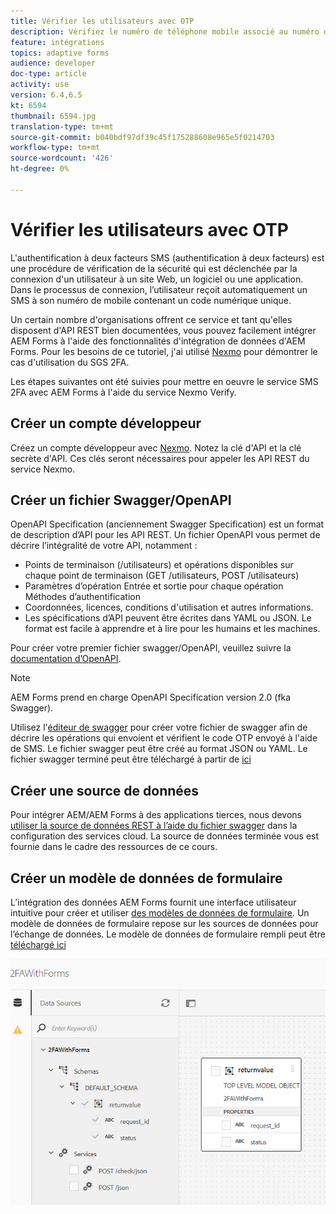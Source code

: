 ```yaml
---
title: Vérifier les utilisateurs avec OTP
description: Vérifiez le numéro de téléphone mobile associé au numéro d'application à l'aide du protocole OTP.
feature: intégrations
topics: adaptive forms
audience: developer
doc-type: article
activity: use
version: 6.4,6.5
kt: 6594
thumbnail: 6594.jpg
translation-type: tm+mt
source-git-commit: b040bdf97df39c45f175288608e965e5f0214703
workflow-type: tm+mt
source-wordcount: '426'
ht-degree: 0%

---
```




# Vérifier les utilisateurs avec OTP

L&#39;authentification à deux facteurs SMS (authentification à deux facteurs) est une procédure de vérification de la sécurité qui est déclenchée par la connexion d&#39;un utilisateur à un site Web, un logiciel ou une application. Dans le processus de connexion, l’utilisateur reçoit automatiquement un SMS à son numéro de mobile contenant un code numérique unique.

Un certain nombre d&#39;organisations offrent ce service et tant qu&#39;elles disposent d&#39;API REST bien documentées, vous pouvez facilement intégrer AEM Forms à l&#39;aide des fonctionnalités d&#39;intégration de données d&#39;AEM Forms. Pour les besoins de ce tutoriel, j&#39;ai utilisé [Nexmo](https://developer.nexmo.com/verify/overview) pour démontrer le cas d&#39;utilisation du SGS 2FA.

Les étapes suivantes ont été suivies pour mettre en oeuvre le service SMS 2FA avec AEM Forms à l&#39;aide du service Nexmo Verify.

## Créer un compte développeur

Créez un compte développeur avec [Nexmo](https://dashboard.nexmo.com/sign-in). Notez la clé d&#39;API et la clé secrète d&#39;API. Ces clés seront nécessaires pour appeler les API REST du service Nexmo.

## Créer un fichier Swagger/OpenAPI

OpenAPI Specification (anciennement Swagger Specification) est un format de description d’API pour les API REST. Un fichier OpenAPI vous permet de décrire l’intégralité de votre API, notamment :

* Points de terminaison (/utilisateurs) et opérations disponibles sur chaque point de terminaison (GET /utilisateurs, POST /utilisateurs)
* Paramètres d’opération Entrée et sortie pour chaque opération
Méthodes d’authentification
* Coordonnées, licences, conditions d&#39;utilisation et autres informations.
* Les spécifications d’API peuvent être écrites dans YAML ou JSON. Le format est facile à apprendre et à lire pour les humains et les machines.

Pour créer votre premier fichier swagger/OpenAPI, veuillez suivre la [documentation d’OpenAPI](https://swagger.io/docs/specification/2-0/basic-structure/).

>[!NOTE]
> AEM Forms prend en charge OpenAPI Specification version 2.0 (fka Swagger).

Utilisez l&#39;[éditeur de swagger](https://editor.swagger.io/) pour créer votre fichier de swagger afin de décrire les opérations qui envoient et vérifient le code OTP envoyé à l&#39;aide de SMS. Le fichier swagger peut être créé au format JSON ou YAML. Le fichier swagger terminé peut être téléchargé à partir de [ici](assets/two-factore-authentication-swagger.zip)

## Créer une source de données

Pour intégrer AEM/AEM Forms à des applications tierces, nous devons [utiliser la source de données REST à l’aide du fichier swagger](https://docs.adobe.com/content/help/en/experience-manager-learn/forms/ic-web-channel-tutorial/parttwo.html) dans la configuration des services cloud. La source de données terminée vous est fournie dans le cadre des ressources de ce cours.

## Créer un modèle de données de formulaire

L’intégration des données AEM Forms fournit une interface utilisateur intuitive pour créer et utiliser [des modèles de données de formulaire](https://docs.adobe.com/content/help/en/experience-manager-65/forms/form-data-model/create-form-data-models.html). Un modèle de données de formulaire repose sur les sources de données pour l’échange de données.
Le modèle de données de formulaire rempli peut être [téléchargé ici](assets/sms-2fa-fdm.zip)

![fdm](assets/2FA-fdm.PNG)

